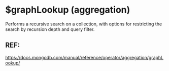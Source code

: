 # $graphLookup (aggregation)

Performs a recursive search on a collection, with options for restricting the search by recursion depth and query filter.


REF:
-----
https://docs.mongodb.com/manual/reference/operator/aggregation/graphLookup/
